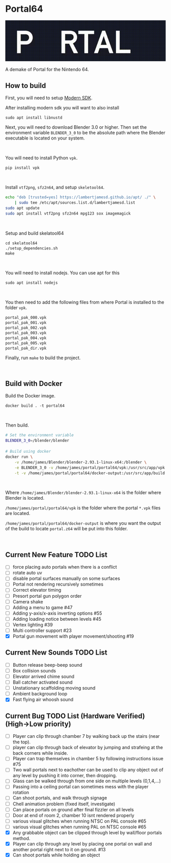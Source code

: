 # Portal64
![](./assets/images/portal64_readme_logo.gif)

A demake of Portal for the Nintendo 64.

## How to build

First, you will need to setup [Modern SDK](https://crashoveride95.github.io/n64hbrew/modernsdk/startoff.html).

After installing modern sdk you will want to also install

```
sudo apt install libnustd
```

Next, you will need to download Blender 3.0 or higher. Then set the environment variable `BLENDER_3_0` to be the absolute path where the Blender executable is located on your system.

<br />

You will need to install Python `vpk`.
```
pip install vpk
```

<br />

Install `vtf2png`, `sfz2n64`, and setup `skeletool64`.
```sh
echo "deb [trusted=yes] https://lambertjamesd.github.io/apt/ ./" \
    | sudo tee /etc/apt/sources.list.d/lambertjamesd.list
sudo apt update
sudo apt install vtf2png sfz2n64 mpg123 sox imagemagick
```

<br />

Setup and build skelatool64

```
cd skelatool64
./setup_dependencies.sh
make
```

<br />

You will need to install nodejs. You can use apt for this

```
sudo apt install nodejs
```

<br />

You then need to add the following files from where Portal is installed to the folder `vpk`.
```
portal_pak_000.vpk  
portal_pak_001.vpk  
portal_pak_002.vpk  
portal_pak_003.vpk  
portal_pak_004.vpk  
portal_pak_005.vpk  
portal_pak_dir.vpk
```

Finally, run `make` to build the project.

<br />


## Build with Docker


Build the Docker image.
```
docker build . -t portal64
```

<br />

Then build.
```sh
# Set the environment variable
BLENDER_3_0=/blender/blender

# Build using docker
docker run \
    -v /home/james/Blender/blender-2.93.1-linux-x64:/blender \
    -e BLENDER_3_0 -v /home/james/portal/portal64/vpk:/usr/src/app/vpk \
    -t -v /home/james/portal/portal64/docker-output:/usr/src/app/build portal64
```

<br />

Where `/home/james/Blender/blender-2.93.1-linux-x64` is the folder where Blender is located.

`/home/james/portal/portal64/vpk` is the folder where the portal `*.vpk` files are located.

`/home/james/portal/portal64/docker-output` is where you want the output of the build to locate `portal.z64` will be put into this folder.

<br />

## Current New Feature TODO List
- [ ] force placing auto portals when there is a conflict
- [ ] rotate auto uv
- [ ] disable portal surfaces manually on some surfaces
- [ ] Portal not rendering recursively sometimes
- [ ] Correct elevator timing
- [ ] Presort portal gun polygon order
- [ ] Camera shake
- [ ] Adding a menu to game #47
- [ ] Adding y-axis/x-axis inverting options #55
- [ ] Adding loading notice between levels #45
- [ ] Vertex lighting #39
- [ ] Multi controller support #23
- [x] Portal gun movement with player movement/shooting #19

## Current New Sounds TODO List
- [ ] Button release beep-beep sound
- [ ] Box collision sounds
- [ ] Elevator arrived chime sound
- [ ] Ball catcher activated sound
- [ ] Unstationary scaffolding moving sound
- [ ] Ambient background loop
- [x] Fast flying air whoosh sound

## Current Bug TODO List (Hardware Verified) (High->Low priority)
- [ ] Player can clip through chamber 7 by walking back up the stairs (near the top).
- [ ] player can clip through back of elevator by jumping and strafeing at the back corners while inside.
- [ ] Player can trap themselves in chamber 5 by following instructions issue #75
- [ ] Two wall portals next to eachother can be used to clip any object out of any level by pushing it into corner, then dropping. 
- [ ] Glass can be walked through from one side on multiple levels (0,1,4,...)
- [ ] Passing into a ceiling portal can sometimes mess with the player rotation
- [ ] Can shoot portals, and walk through signage
- [ ] Chell animation problem (fixed itself, investigate)
- [ ] Can place portals on ground after final fizzler on all levels
- [ ] Door at end of room 2, chamber 10 isnt rendered properly
- [ ] various visual glitches when running NTSC on PAL console #65
- [ ] various visual glitches when running PAL on NTSC console #65
- [x] Any grabbable object can be clipped through level by wall/floor portals method.
- [x] Player can clip through any level by placing one portal on wall and another portal right next to it on ground. #13
- [x] Can shoot portals while holding an object